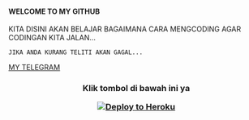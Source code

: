 #### WELCOME TO MY GITHUB

KITA DISINI AKAN BELAJAR BAGAIMANA CARA MENGCODING AGAR CODINGAN KITA JALAN...

```
JIKA ANDA KURANG TELITI AKAN GAGAL...
```

[ MY TELEGRAM](https://t.me/papifarrel)


<h3 align="center">Klik tombol di bawah ini ya
<p align="center"><a href="https://heroku.com/deploy?template=https://github.com/tofikdn/Deploy-Man"><img src="https://www.herokucdn.com/deploy/button.png" alt="Deploy to Heroku" target="_blank"/></a></p>
